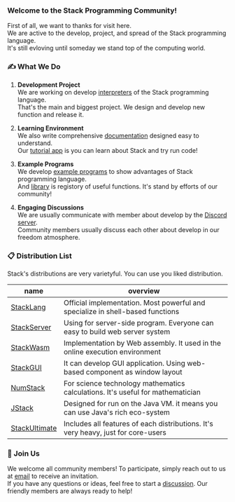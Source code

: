 ### Welcome to the Stack Programming Community!

First of all, we want to thanks for visit here. <br>
We are active to the develop, project, and spread of the Stack programming language.<br>
It's still evloving until someday we stand top of the computing world.

### ✍ What We Do

1. **Development Project**<br>
   We are working on develop [interpreters](#-distribution-list) of the Stack programming language.<br>
   That's the main and biggest project. We design and develop new function and release it.

   
5. **Learning Environment**<br>
   We also write comprehensive [documentation](https://github.com/stack-community/documents) designed easy to understand.<br>
   Our [tutorial app](https://github.com/stack-community/stack-tutorial) is you can learn about Stack and try run code!

4. **Example Programs**<br>
   We develop [example programs](https://github.com/stack-community/examples) to show advantages of Stack programming language.<br>
   And [library](https://github.com/stack-community/library) is registory of useful functions. It's stand by efforts of our community!
   
7. **Engaging Discussions**<br>
   We are usually communicate with member about develop by the [Discord server](https://discord.gg/Yqwrzuh8jm).<br>
   Community members usually discuss each other about develop in our freedom atmosphere. <br>


### 📋 Distribution List
Stack's distributions are very varietyful. You can use you liked distribution.

|name|overview|
|-|-|
|[StackLang](https://github.com/stack-community/stack-lang)|Official implementation. Most powerful and specialize in shell-based functions|
|[StackServer](https://github.com/stack-community/stack-server)|Using for server-side program. Everyone can easy to build web server system|
|[StackWasm](https://github.com/stack-community/stack-wasm)|Implementation by Web assembly. It used in the online execution environment|
|[StackGUI](https://github.com/stack-community/stack-gui)|It can develop GUI application. Using web-based component as window layout|
|[NumStack](https://github.com/stack-community/stack-num)|For science technology mathematics calculations. It's useful for mathematician|
|[JStack](https://github.com/stack-community/stack-java)|Designed for run on the Java VM. it means you can use Java's rich eco-system |
|[StackUltimate](https://github.com/stack-community/stack-ultimate)|Includes all features of each distributions. It's very heavy, just for core-users|

### 👋 Join Us

We welcome all community members! To participate, simply reach out to us at [email](mailto:kajizukataichi@outlook.jp) to receive an invitation.<br>
If you have any questions or ideas, feel free to start a [discussion](https://github.com/orgs/stack-community/discussions). Our friendly members are always ready to help!
